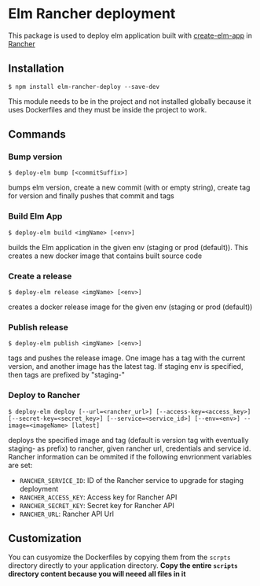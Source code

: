 # Elm Rancher deployment

This package is used to deploy elm application built with [create-elm-app](https://www.npmjs.com/package/create-elm-app) in [Rancher](http://rancher.com/)

## Installation

```
$ npm install elm-rancher-deploy --save-dev
```

This module needs to be in the project and not installed globally because it uses Dockerfiles and they must be inside the project to work.

## Commands

### Bump version

```
$ deploy-elm bump [<commitSuffix>]
```

bumps elm version, create a new commit (with <commitSuffix> or empty string), create tag for version and finally pushes that commit and tags

### Build Elm App

```
$ deploy-elm build <imgName> [<env>]
```

builds the Elm application in the given env (staging or prod (default)). This creates a new docker image that contains built source code

### Create a release

```
$ deploy-elm release <imgName> [<env>]
```

creates a docker release image for the given env (staging or prod (default))

### Publish release

```
$ deploy-elm publish <imgName> [<env>]
```

tags and pushes the release image. One image has a tag with the current version, and another image has the latest tag. If staging env is specified, then tags are prefixed by "staging-"

### Deploy to Rancher

```
$ deploy-elm deploy [--url=<rancher_url>] [--access-key=<access_key>] [--secret-key=<secret_key>] [--service=<service_id>] [--env=<env>] --image=<imageName> [latest]
```

deploys the specified image and tag (default is version tag with eventually staging- as prefix) to rancher, given rancher url, credentials and service id.
Rancher information can be ommited if the following envrionment variables are set:

  * `RANCHER_SERVICE_ID`: ID of the Rancher service to upgrade for staging deployment
  * `RANCHER_ACCESS_KEY`: Access key for Rancher API
  * `RANCHER_SECRET_KEY`: Secret key for Rancher API
  * `RANCHER_URL`: Rancher API Url

## Customization

You can cusyomize the Dockerfiles by copying them from the `scrpts` directory directly to your application directory. **Copy the entire `scripts` directory content because you will neeed all files in it**
